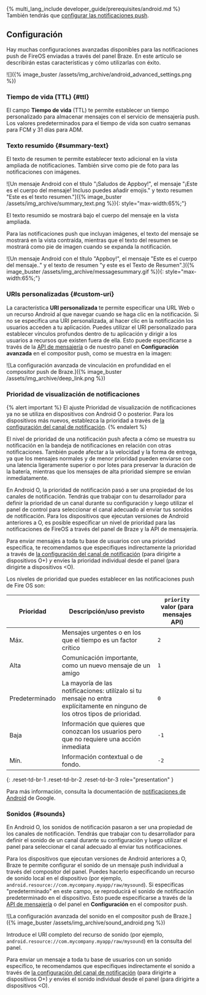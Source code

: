 {% multi_lang_include developer_guide/prerequisites/android.md %} También tendrás que [configurar las notificaciones push]({{site.baseurl}}/developer_guide/push_notifications/?sdktab=android).

## Configuración

Hay muchas configuraciones avanzadas disponibles para las notificaciones push de FireOS enviadas a través del panel Braze. En este artículo se describirán estas características y cómo utilizarlas con éxito.

![]({% image_buster /assets/img_archive/android_advanced_settings.png %})

### Tiempo de vida (TTL) {#ttl}

El campo **Tiempo de vida** (TTL) te permite establecer un tiempo personalizado para almacenar mensajes con el servicio de mensajería push. Los valores predeterminados para el tiempo de vida son cuatro semanas para FCM y 31 días para ADM.

### Texto resumido {#summary-text}

El texto de resumen te permite establecer texto adicional en la vista ampliada de notificaciones. También sirve como pie de foto para las notificaciones con imágenes.

![Un mensaje Android con el título "¡Saludos de Appboy!", el mensaje "¡Este es el cuerpo del mensaje! Incluso puedes añadir emojis." y texto resumen "Este es el texto resumen."]({% image_buster /assets/img_archive/summary_text.png %}){: style="max-width:65%;"}

El texto resumido se mostrará bajo el cuerpo del mensaje en la vista ampliada.

Para las notificaciones push que incluyan imágenes, el texto del mensaje se mostrará en la vista contraída, mientras que el texto del resumen se mostrará como pie de imagen cuando se expanda la notificación. 

![Un mensaje Android con el título "Appboy!", el mensaje "Este es el cuerpo del mensaje.." y el texto de resumen "y este es el Texto de Resumen".]({% image_buster /assets/img_archive/messagesummary.gif %}){: style="max-width:65%;"}

### URIs personalizadas {#custom-uri}

La característica **URI personalizada** te permite especificar una URL Web o un recurso Android al que navegar cuando se haga clic en la notificación. Si no se especifica una URI personalizada, al hacer clic en la notificación los usuarios acceden a tu aplicación. Puedes utilizar el URI personalizado para establecer vínculos profundos dentro de tu aplicación y dirigir a los usuarios a recursos que existen fuera de ella. Esto puede especificarse a través de la [API de mensajería]({{site.baseurl}}/api/endpoints/messaging) o de nuestro panel en **Configuración avanzada** en el compositor push, como se muestra en la imagen:

![La configuración avanzada de vinculación en profundidad en el compositor push de Braze.]({% image_buster /assets/img_archive/deep_link.png %})

### Prioridad de visualización de notificaciones

{% alert important %}
El ajuste Prioridad de visualización de notificaciones ya no se utiliza en dispositivos con Android O o posterior. Para los dispositivos más nuevos, establezca la prioridad a través de [la configuración del canal de notificación](https://developer.android.com/training/notify-user/channels#importance).
{% endalert %}

El nivel de prioridad de una notificación push afecta a cómo se muestra su notificación en la bandeja de notificaciones en relación con otras notificaciones. También puede afectar a la velocidad y la forma de entrega, ya que los mensajes normales y de menor prioridad pueden enviarse con una latencia ligeramente superior o por lotes para preservar la duración de la batería, mientras que los mensajes de alta prioridad siempre se envían inmediatamente.

En Android O, la prioridad de notificación pasó a ser una propiedad de los canales de notificación. Tendrás que trabajar con tu desarrollador para definir la prioridad de un canal durante su configuración y luego utilizar el panel de control para seleccionar el canal adecuado al enviar tus sonidos de notificación. Para los dispositivos que ejecutan versiones de Android anteriores a O, es posible especificar un nivel de prioridad para las notificaciones de FireOS a través del panel de Braze y la API de mensajería. 

Para enviar mensajes a toda tu base de usuarios con una prioridad específica, te recomendamos que especifiques indirectamente la prioridad a través de [la configuración del canal de notificación](https://developer.android.com/training/notify-user/channels#importance) (para dirigirte a dispositivos O+) *y* envíes la prioridad individual desde el panel (para dirigirte a dispositivos <O).

Los niveles de prioridad que puedes establecer en las notificaciones push de Fire OS son:

| Prioridad | Descripción/uso previsto | `priority` valor (para mensajes API) |
|----------|--------------------------|-------------------------------------|
| Máx.      | Mensajes urgentes o en los que el tiempo es un factor crítico | `2` |
| Alta     | Comunicación importante, como un nuevo mensaje de un amigo | `1` |
| Predeterminado  | La mayoría de las notificaciones: utilízalo si tu mensaje no entra explícitamente en ninguno de los otros tipos de prioridad. | `0` |
| Baja      | Información que quieres que conozcan los usuarios pero que no requiere una acción inmediata | `-1` |
| Mín.      | Información contextual o de fondo. | `-2` |
{: .reset-td-br-1 .reset-td-br-2 .reset-td-br-3 role="presentation" }

Para más información, consulta la documentación de [notificaciones de Android](http://developer.android.com/design/patterns/notifications.html) de Google.

### Sonidos {#sounds}

En Android O, los sonidos de notificación pasaron a ser una propiedad de los canales de notificación. Tendrás que trabajar con tu desarrollador para definir el sonido de un canal durante su configuración y luego utilizar el panel para seleccionar el canal adecuado al enviar tus notificaciones.

Para los dispositivos que ejecutan versiones de Android anteriores a O, Braze te permite configurar el sonido de un mensaje push individual a través del compositor del panel. Puedes hacerlo especificando un recurso de sonido local en el dispositivo (por ejemplo, `android.resource://com.mycompany.myapp/raw/mysound`). Si especificas "predeterminado" en este campo, se reproducirá el sonido de notificación predeterminado en el dispositivo. Esto puede especificarse a través de la [API de mensajería]({{site.baseurl}}/api/endpoints/messaging) o del panel en **Configuración** en el compositor push.

![La configuración avanzada del sonido en el compositor push de Braze.]({% image_buster /assets/img_archive/sound_android.png %})

Introduce el URI completo del recurso de sonido (por ejemplo, `android.resource://com.mycompany.myapp/raw/mysound`) en la consulta del panel.

Para enviar un mensaje a toda tu base de usuarios con un sonido específico, te recomendamos que especifiques indirectamente el sonido a través de [la configuración del canal de notificación](https://developer.android.com/training/notify-user/channels) (para dirigirte a dispositivos O+) *y* envíes el sonido individual desde el panel (para dirigirte a dispositivos <O).
